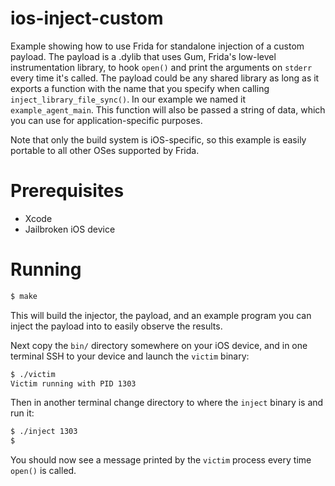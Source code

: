 # ios-inject-custom

Example showing how to use Frida for standalone injection of a custom
payload. The payload is a .dylib that uses Gum, Frida's low-level
instrumentation library, to hook `open()` and print the arguments on
`stderr` every time it's called. The payload could be any shared library
as long as it exports a function with the name that you specify when
calling `inject_library_file_sync()`. In our example we named it
`example_agent_main`. This function will also be passed a string of
data, which you can use for application-specific purposes.

Note that only the build system is iOS-specific, so this example is
easily portable to all other OSes supported by Frida.

# Prerequisites

- Xcode
- Jailbroken iOS device

# Running

```sh
$ make
```

This will build the injector, the payload, and an example program you
can inject the payload into to easily observe the results.

Next copy the `bin/` directory somewhere on your iOS device, and in one
terminal SSH to your device and launch the `victim` binary:

```sh
$ ./victim
Victim running with PID 1303
```

Then in another terminal change directory to where the `inject` binary
is and run it:

```sh
$ ./inject 1303
$
```

You should now see a message printed by the `victim` process every time
`open()` is called.
